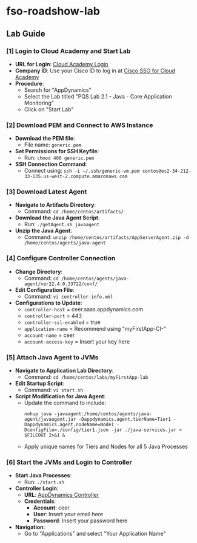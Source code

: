 # fso-roadshow-lab

## Lab Guide

### [1] Login to Cloud Academy and Start Lab
- **URL for Login**: [Cloud Academy Login](https://cloudacademy.com/login/)
- **Company ID**: Use your Cisco ID to log in at [Cisco SSO for Cloud Academy](https://Cisco.sso.cloudacademy.com)
- **Procedure**:
  - Search for "AppDynamics"
  - Select the Lab titled "PQS Lab 2.1 - Java - Core Application Monitoring"
  - Click on "Start Lab"

### [2] Download PEM and Connect to AWS Instance
- **Download the PEM file**:
  - File name: `generic.pem`
- **Set Permissions for SSH Keyfile**:
  - Run: `chmod 400 generic.pem`
- **SSH Connection Command**:
  - Connect using: `ssh -i ~/.ssh/generic-vm.pem centos@ec2-34-212-33-135.us-west-2.compute.amazonaws.com`

### [3] Download Latest Agent
- **Navigate to Artifacts Directory**:
  - Command: `cd /home/centos/artifacts/`
- **Download the Java Agent Script**:
  - Run: `./getAgent.sh javaagent`
- **Unzip the Java Agent**:
  - Command: `unzip /home/centos/artifacts/AppServerAgent.zip -d /home/centos/agents/java-agent`

### [4] Configure Controller Connection
- **Change Directory**:
  - Command: `cd /home/centos/agents/java-agent/ver22.4.0.33722/conf/`
- **Edit Configuration File**:
  - Command: `vi controller-info.xml`
- **Configurations to Update**:
  - `controller-host` = ceer.saas.appdynamics.com
  - `controller-port` = 443
  - `controller-ssl-enabled` = true
  - `application-name` = Recommend using "myFirstApp-CI-<YOUR-LASTNAME>"
  - `account-name` = ceer
  - `account-access-key` = Insert your key here

### [5] Attach Java Agent to JVMs
- **Navigate to Application Lab Directory**:
  - Command: `cd /home/centos/labs/myFirstApp-lab`
- **Edit Startup Script**:
  - Command: `vi start.sh`
- **Script Modification for Java Agent**:
  - Update the command to include:
    ```
    nohup java -javaagent:/home/centos/agents/java-agent/javaagent.jar -Dappdynamics.agent.tierName=Tier1 -Dappdynamics.agent.nodeName=Node1 -DconfigFile=./config/tier1.json -jar ./java-services.jar > $FILEOUT 2>&1 &
    ```
  - Apply unique names for Tiers and Nodes for all 5 Java Processes

### [6] Start the JVMs and Login to Controller
- **Start Java Processes**:
  - Run: `./start.sh`
- **Controller Login**:
  - **URL**: [AppDynamics Controller](https://ceer.saas.appdynamics.com/controller)
  - **Credentials**:
    - **Account**: ceer
    - **User**: Insert your email here
    - **Password**: Insert your password here
- **Navigation**:
  - Go to "Applications" and select "Your Application Name"
